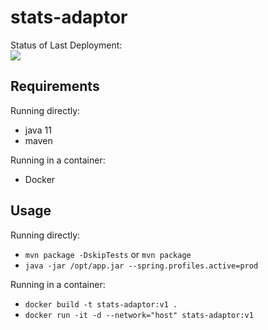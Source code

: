 # stats-adaptor

Status of Last Deployment:<br>
<img src="https://github.com/mapofzones/stats-adaptor/workflows/Java%20CI%20with%20Maven/badge.svg"><br>

## Requirements

Running directly:
* java 11
* maven

Running in a container:
* Docker

## Usage

Running directly:
* `mvn package -DskipTests` or `mvn package`
* `java -jar /opt/app.jar --spring.profiles.active=prod`

Running in a container:
* `docker build -t stats-adaptor:v1 .`
* `docker run -it -d --network="host" stats-adaptor:v1`
